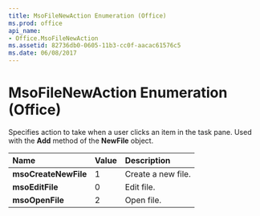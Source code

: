 ```yaml
---
title: MsoFileNewAction Enumeration (Office)
ms.prod: office
api_name:
- Office.MsoFileNewAction
ms.assetid: 82736db0-0605-11b3-cc0f-aacac61576c5
ms.date: 06/08/2017
---
```



# MsoFileNewAction Enumeration (Office)

Specifies action to take when a user clicks an item in the task pane. Used with the **Add** method of the **NewFile** object.



|**Name**|**Value**|**Description**|
|:-----|:-----|:-----|
|**msoCreateNewFile**|1|Create a new file.|
|**msoEditFile**|0|Edit file.|
|**msoOpenFile**|2|Open file.|

